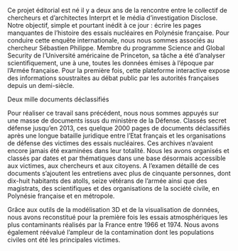 Ce projet éditorial est né il y a deux ans de la rencontre entre le collectif de chercheurs et d’architectes Interprt et le média d’investigation Disclose. Notre objectif, simple et pourtant inédit à ce jour : écrire les pages manquantes de l’histoire des essais nucléaires en Polynésie française. Pour conduire cette enquête internationale, nous nous sommes associés au chercheur Sébastien Philippe. Membre du programme Science and Global Security de l’Université américaine de Princeton, sa tâche a été d’analyser scientifiquement, une à une, toutes les données émises à l’époque par l’Armée française. Pour la première fois, cette plateforme interactive expose des informations soustraites au débat public par les autorités françaises depuis un demi-siècle.

Deux mille documents déclassifiés

Pour réaliser ce travail sans précédent, nous nous sommes appuyés sur une masse de documents issus du ministère de la Défense. Classés secret défense jusqu’en 2013, ces quelque 2000 pages de documents déclassifiés après une longue bataille juridique entre l’Etat français et les organisations de défense des victimes des essais nucléaires. Ces archives n’avaient encore jamais été examinées dans leur totalité. Nous les avons organisés et classés par dates et par thématiques dans une base désormais accessible aux victimes, aux chercheurs et aux citoyens. A l’examen détaillé de ces documents s’ajoutent les entretiens avec plus de cinquante personnes, dont dix-huit habitants des atolls, seize vétérans de l’armée ainsi que des magistrats, des scientifiques et des organisations de la société civile, en Polynésie française et en métropole.

Grâce aux outils de la modélisation 3D et de la visualisation de données, nous avons reconstitué pour la première fois les essais atmosphériques les plus contaminants réalisés par la France entre 1966 et 1974. Nous avons également réévalué l’ampleur de la contamination dont les populations civiles ont été les principales victimes.
